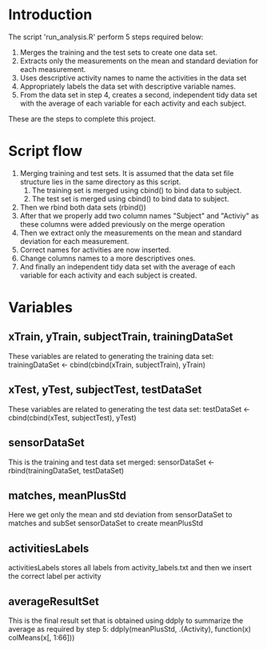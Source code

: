 # Introduction

The script 'run_analysis.R' perform 5 steps required below: 
 
 1. Merges the training and the test sets to create one data set.
 2. Extracts only the measurements on the mean and standard deviation for each measurement. 
 3. Uses descriptive activity names to name the activities in the data set
 4. Appropriately labels the data set with descriptive variable names. 
 5. From the data set in step 4, creates a second, independent tidy data set with the average of each variable for each activity and each subject.

These are the steps to complete this project.

# Script flow

 1. Merging training and test sets. It is assumed that the data set file structure lies in the same directory as this script.
    1. The training set is merged using cbind() to bind data to subject.
    2. The test set is merged using cbind() to bind data to subject.
 2. Then we rbind both data sets (rbind())
 3. After that we properly add two column names "Subject" and "Activiy" as these columns were added previously on the merge operation
 4. Then we extract only the measurements on the mean and standard deviation for each measurement.
 5. Correct names for activities are now inserted.
 6. Change columns names to a more descriptives ones.
 7. And finally an independent tidy data set with the average of each variable for each activity and each subject is created.

# Variables

## xTrain, yTrain, subjectTrain, trainingDataSet
   These variables are related to generating the training data set: trainingDataSet <- cbind(cbind(xTrain, subjectTrain), yTrain)

## xTest, yTest, subjectTest, testDataSet
   These variables are related to generating the test data set: testDataSet <- cbind(cbind(xTest, subjectTest), yTest)

## sensorDataSet
   This is the training and test data set merged: sensorDataSet <- rbind(trainingDataSet, testDataSet)

## matches, meanPlusStd
   Here we get only the mean and std deviation from sensorDataSet to matches and subSet sensorDataSet to create meanPlusStd

## activitiesLabels
   activitiesLabels stores all labels from activity_labels.txt and then we insert the correct label per activity

## averageResultSet 
   This is the final result set that is obtained using ddply to summarize the average as required by step 5: ddply(meanPlusStd, .(Activity), function(x) colMeans(x[, 1:66]))
